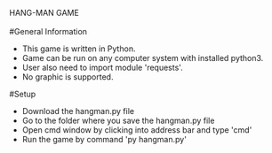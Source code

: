 HANG-MAN GAME
<br>
<br>#General Information</br>
<ul>
<li>This game is written in Python.</li>
<li>Game can be run on any computer system with installed python3.</li>
<li>User also need to import module 'requests'.</li>
<li>No graphic is supported.</li>
</ul>
#Setup
<ul>
<li>Download the hangman.py file</li>
<li>Go to the folder where you save the hangman.py file</li>
<li>Open cmd window by clicking into address bar and type 'cmd'</li>
<li>Run the game by command 'py hangman.py'</li>
</ul>
